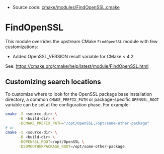 <!-- This is auto-generated file. -->
* Source code: [cmake/modules/FindOpenSSL.cmake](https://github.com/petk/php-build-system/blob/master/cmake/cmake/modules/FindOpenSSL.cmake)

# FindOpenSSL

This module overrides the upstream CMake `FindOpenSSL` module with few
customizations:

* Added OpenSSL_VERSION result variable for CMake < 4.2.

See: https://cmake.org/cmake/help/latest/module/FindOpenSSL.html

## Customizing search locations

To customize where to look for the OpenSSL package base
installation directory, a common `CMAKE_PREFIX_PATH` or
package-specific `OPENSSL_ROOT` variable can be set at
the configuration phase. For example:

```sh
cmake -S <source-dir> \
      -B <build-dir> \
      -DCMAKE_PREFIX_PATH="/opt/OpenSSL;/opt/some-other-package"
# or
cmake -S <source-dir> \
      -B <build-dir> \
      -DOPENSSL_ROOT=/opt/OpenSSL \
      -DSOMEOTHERPACKAGE_ROOT=/opt/some-other-package
```
